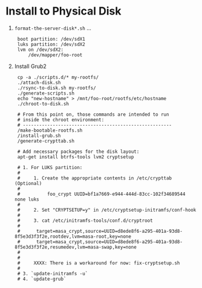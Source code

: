# Install to Physical Disk

1. `format-the-server-disk*.sh` ...

		boot partition: /dev/sdX1
		luks partition: /dev/sdX2
		lvm on /dev/sdX2:
			/dev/mapper/foo-root
		
2. Install Grub2
		
		cp -a ./scripts.d/* my-rootfs/
		./attach-disk.sh
		./rsync-to-disk.sh my-rootfs/
		./generate-scripts.sh
		echo "new-hostname" > /mnt/foo-root/rootfs/etc/hostname
		./chroot-to-disk.sh
		
		# From this point on, those commands are intended to run 
		# inside the chroot environment: 
		# -------------------------------------------------------
		/make-bootable-rootfs.sh
		/install-grub.sh
		/generate-crypttab.sh
		
		# Add necessary packages for the disk layout:
		apt-get install btrfs-tools lvm2 cryptsetup
		
		# 1. For LUKS partition: 
		#
		#     1. Create the appropriate contents in /etc/crypttab (Optional)
		#
		#          foo_crypt UUID=bf1a7669-e944-444d-83cc-102f34689544 none luks
		#
		#     2. Set "CRYPTSETUP=y" in /etc/cryptsetup-initramfs/conf-hook
		#
		#     3. cat /etc/initramfs-tools/conf.d/cryptroot 
		#
		#	   target=masa_crypt,source=UUID=d8ede8f6-a295-401a-93d8-8f5e3d3f3f2e,rootdev,lvm=masa-root,key=none
		#	   target=masa_crypt,source=UUID=d8ede8f6-a295-401a-93d8-8f5e3d3f3f2e,resumedev,lvm=masa-swap,key=none
		#
		#
		#     XXXX: There is a workaround for now: fix-cryptsetup.sh
		#
		# 3. `update-initramfs -u`
		# 4. `update-grub`


